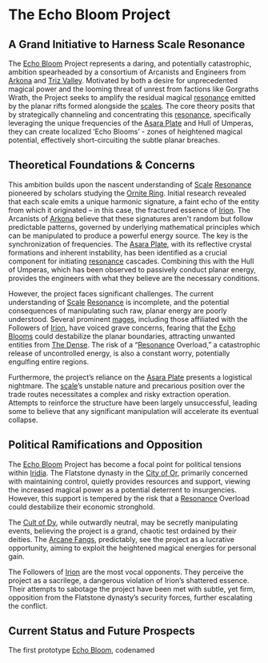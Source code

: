 # The Echo Bloom Project

## A Grand Initiative to Harness Scale Resonance

The [Echo Bloom](/raw/20250501/phenomenon/echo-bloom.md) Project represents a daring, and potentially catastrophic, ambition spearheaded by a consortium of Arcanists and Engineers from [Arkona](/geography/settlement/city/arkona.md) and [Triz Valley](/geography/settlement/city/triz-valley.md). Motivated by both a desire for unprecedented magical power and the looming threat of unrest from factions like Gorgraths Wrath, the Project seeks to amplify the residual magical [resonance](/raw/20250501/resonance/resonance.md) emitted by the planar rifts formed alongside the [scales](/geography/landmark/scale.md). The core theory posits that by strategically channeling and concentrating this [resonance](/raw/20250504/cataclysm/resonance.md), specifically leveraging the unique frequencies of the [Asara Plate](/geography/scale/asara-plate.md) and Hull of Umperas, they can create localized ‘Echo Blooms’ - zones of heightened magical potential, effectively short-circuiting the subtle planar breaches.

## Theoretical Foundations & Concerns

This ambition builds upon the nascent understanding of [Scale](/geography/landmark/scale.md) [Resonance](/raw/20250501/resonance/resonance.md) pioneered by scholars studying the [Ornite Ring](/geography/scale/ornite-ring.md). Initial research revealed that each scale emits a unique harmonic signature, a faint echo of the entity from which it originated – in this case, the fractured essence of [Irion](/being/deity/irion.md). The Arcanists of [Arkona](/geography/settlement/city/arkona.md) believe that these signatures aren't random but follow predictable patterns, governed by underlying mathematical principles which can be manipulated to produce a powerful energy source. The key is the synchronization of frequencies.  The [Asara Plate](/geography/scale/asara-plate.md), with its reflective crystal formations and inherent instability, has been identified as a crucial component for initiating [resonance](/raw/20250504/cataclysm/resonance.md) cascades. Combining this with the Hull of Umperas, which has been observed to passively conduct planar energy, provides the engineers with what they believe are the necessary conditions.

However, the project faces significant challenges. The current understanding of [Scale](/geography/landmark/scale.md) [Resonance](/raw/20250501/resonance/resonance.md) is incomplete, and the potential consequences of manipulating such raw, planar energy are poorly understood. Several prominent [mages](/raw/20250504/mage/mages.md), including those affiliated with the Followers of [Irion](/being/deity/irion.md), have voiced grave concerns, fearing that the [Echo Blooms](/raw/20250501/phenomenon/echo-bloom.md) could destabilize the planar boundaries, attracting unwanted entities from [The Dense](/geography/realm/the-dense.md). The risk of a “[Resonance](/raw/20250504/cataclysm/resonance.md) Overload,” a catastrophic release of uncontrolled energy, is also a constant worry, potentially engulfing entire regions.

Furthermore, the project’s reliance on the [Asara Plate](/geography/scale/asara-plate.md) presents a logistical nightmare. The [scale](/geography/landmark/scale.md)’s unstable nature and precarious position over the trade routes necessitates a complex and risky extraction operation. Attempts to reinforce the structure have been largely unsuccessful, leading some to believe that any significant manipulation will accelerate its eventual collapse.

## Political Ramifications and Opposition

The [Echo Bloom](/raw/20250501/phenomenon/echo-bloom.md) Project has become a focal point for political tensions within [Iridia](/geography/world/iridia.md). The Flatstone dynasty in the [City of Or](/geography/settlement/city/city-of-or.md), primarily concerned with maintaining control, quietly provides resources and support, viewing the increased magical power as a potential deterrent to insurgencies. However, this support is tempered by the risk that a [Resonance](/raw/20250501/resonance/resonance.md) Overload could destabilize their economic stronghold.  

The [Cult of Dy](/structure/society/factions/cult-of-dy.md), while outwardly neutral, may be secretly manipulating events, believing the project is a grand, chaotic test ordained by their deities. The [Arcane Fangs](/structure/society/factions/arcane-fangs.md), predictably, see the project as a lucrative opportunity, aiming to exploit the heightened magical energies for personal gain.

The Followers of [Irion](/being/deity/irion.md) are the most vocal opponents. They perceive the project as a sacrilege, a dangerous violation of Irion’s shattered essence. Their attempts to sabotage the project have been met with subtle, yet firm, opposition from the Flatstone dynasty’s security forces, further escalating the conflict.

## Current Status and Future Prospects

The first prototype [Echo Bloom](/raw/20250501/phenomenon/echo-bloom.md), codenamed 
